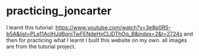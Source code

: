 # practicing_joncarter
 I learnt this tutorial: https://www.youtube.com/watch?v=3e8p0R5-b5A&list=PLe11AclHJd6pniTwFENdeHxCLiDThOq_B&index=2&t=2724s
 and then for practicing what I learnt I built this website on my own.
 all images are from the tutorial project.
